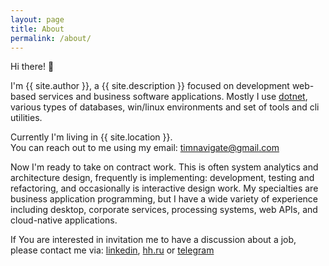 ```yaml
---
layout: page
title: About
permalink: /about/
---
```


Hi there! 👋

I'm {{ site.author }}, a {{ site.description }} focused on development web-based services and business software applications.
Mostly I use [dotnet](https://dotnet.microsoft.com/en-us/apps/aspnet), various types of databases, win/linux environments and set of tools and cli utilities.

Currently I'm living in {{ site.location }}.<br/>
You can reach out to me using my email: [timnavigate@gmail.com]("mailto:timnavigate@gmail.com")

Now I'm ready to take on contract work.
This is often system analytics and architecture design, frequently is implementing: development, testing and refactoring, and occasionally is interactive design work. 
My specialties are business application programming, but I have a wide variety of experience including desktop, corporate services, processing systems, web APIs, and cloud-native applications. 

If You are interested in invitation me to have a discussion about a job, please contact me via: [linkedin](https://linkedin.com/in/timnavigate), [hh.ru](https://hh.ru/resume/6ecf838dff00cf86c60039ed1f336243635742) or [telegram](https://t.me/timnavigate)
